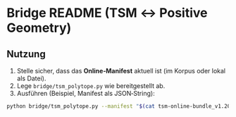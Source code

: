 # Bridge README (TSM ↔ Positive Geometry)


## Nutzung
1) Stelle sicher, dass das **Online‑Manifest** aktuell ist (im Korpus oder lokal als Datei).
2) Lege `bridge/tsm_polytope.py` wie bereitgestellt ab.
3) Ausführen (Beispiel, Manifest als JSON‑String):
```bash
python bridge/tsm_polytope.py --manifest "$(cat tsm-online-bundle_v1.20.json)" --out bridge/bridge_report.md